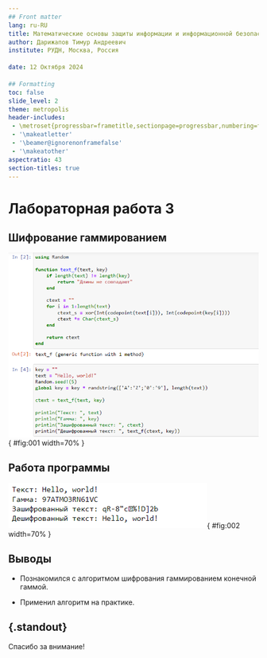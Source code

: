 ```yaml
---
## Front matter
lang: ru-RU
title: Математические основы защиты информации и информационной безопасности
author: Дарижапов Тимур Андреевич
institute: РУДН, Москва, Россия

date: 12 Октября 2024

## Formatting
toc: false
slide_level: 2
theme: metropolis
header-includes: 
 - \metroset{progressbar=frametitle,sectionpage=progressbar,numbering=fraction}
 - '\makeatletter'
 - '\beamer@ignorenonframefalse'
 - '\makeatother'
aspectratio: 43
section-titles: true
---
```


# Лабораторная работа 3

## Шифрование гаммированием

![Реализация программы](image/1.png){ #fig:001 width=70% }

## Работа программы

![Вывод программы](image/2.png){ #fig:002 width=70% }


## Выводы

- Познакомился с алгоритмом шифрования гаммированием конечной гаммой.

- Применил алгоритм на практике.


## {.standout}

Спасибо за внимание!
